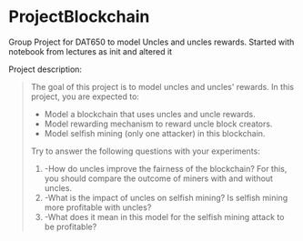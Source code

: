 # ProjectBlockchain

Group Project for DAT650 to model Uncles and uncles rewards. Started with notebook from lectures as init and altered it

Project description:

>The goal of this project is to model uncles and uncles' rewards. In this project, you are expected to:
>
>* Model a blockchain that uses uncles and uncle rewards.
>* Model rewarding mechanism to reward uncle block creators.
>* Model selfish mining (only one attacker) in this blockchain.
>
>
>Try to answer the following questions with your experiments:
>1. -How do uncles improve the fairness of the blockchain? For this, you should compare the outcome of miners with and without uncles.
>2. -What is the impact of uncles on selfish mining? Is selfish mining more profitable with uncles?
>3. -What does it mean in this model for the selfish mining attack to be profitable?